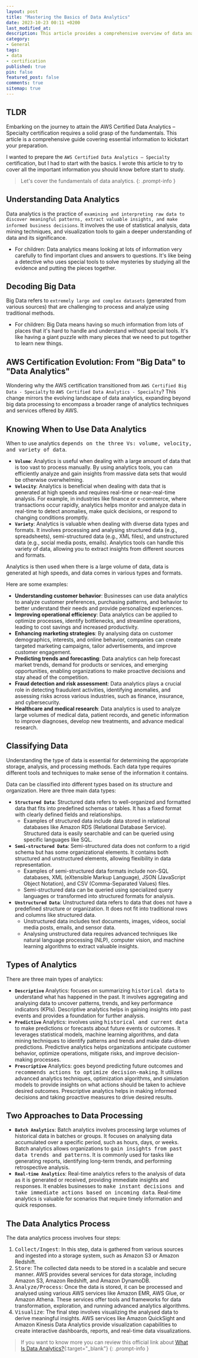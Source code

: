 ```yaml
---
layout: post
title: "Mastering the Basics of Data Analytics"
date: 2023-10-23 00:11 +0200
last_modified_at:
description: This article provides a comprehensive overview of data analytics, including its fundamentals, different types, and applications
category:
- General
tags:
- data
- certification
published: true
pin: false
featured_post: false
comments: true
sitemap: true
---
```


## TLDR

Embarking on the journey to attain the AWS Certified Data Analytics – Specialty certification requires a solid grasp of the fundamentals. This article is a comprehensive guide covering essential information to kickstart your preparation.

I wanted to prepare the `AWS Certified Data Analytics – Specialty` certification, but I had to start with the basics. I wrote this article to try to cover all the important information you should know before start to study.

> Let's cover the fundamentals of data analytics.
{: .prompt-info }

## Understanding Data Analytics

Data analytics is the practice of `examining and interpreting raw data to discover meaningful patterns, extract valuable insights, and make informed business decisions`. It involves the use of statistical analysis, data mining techniques, and visualization tools to gain a deeper understanding of data and its significance.

- For children: Data analytics means looking at lots of information very carefully to find important clues and answers to questions. It's like being a detective who uses special tools to solve mysteries by studying all the evidence and putting the pieces together.

## Decoding Big Data

Big Data refers to `extremely large and complex datasets` (generated from various sources) that are challenging to process and analyze using traditional methods.

- For children: Big Data means having so much information from lots of places that it's hard to handle and understand without special tools. It's like having a giant puzzle with many pieces that we need to put together to learn new things.

## AWS Certification Evolution: From "Big Data" to "Data Analytics"

Wondering why the AWS certification transitioned from `AWS Certified Big Data - Specialty` to `AWS Certified Data Analytics - Specialty`? This change mirrors the evolving landscape of data analytics, expanding beyond big data processing to encompass a broader range of analytics techniques and services offered by AWS.

## Knowing When to Use Data Analytics

When to use analytics <kbd>depends on the three Vs: volume, velocity, and variety of data</kbd>.

- **`Volume`**: Analytics is useful when dealing with a large amount of data that is too vast to process manually. By using analytics tools, you can efficiently analyze and gain insights from massive data sets that would be otherwise overwhelming.
- **`Velocity`**: Analytics is beneficial when dealing with data that is generated at high speeds and requires real-time or near-real-time analysis. For example, in industries like finance or e-commerce, where transactions occur rapidly, analytics helps monitor and analyze data in real-time to detect anomalies, make quick decisions, or respond to changing conditions promptly.
- **`Variety`**: Analytics is valuable when dealing with diverse data types and formats. It involves processing and analysing structured data (e.g., spreadsheets), semi-structured data (e.g., XML files), and unstructured data (e.g., social media posts, emails). Analytics tools can handle this variety of data, allowing you to extract insights from different sources and formats.

Analytics is then used when there is a large volume of data, data is generated at high speeds, and data comes in various types and formats. 

Here are some examples:

- **Understanding customer behavior**: Businesses can use data analytics to analyze customer preferences, purchasing patterns, and behavior to better understand their needs and provide personalized experiences.
- **Improving operational efficiency**: Data analytics can be applied to optimize processes, identify bottlenecks, and streamline operations, leading to cost savings and increased productivity.
- **Enhancing marketing strategies**: By analysing data on customer demographics, interests, and online behavior, companies can create targeted marketing campaigns, tailor advertisements, and improve customer engagement.
- **Predicting trends and forecasting**: Data analytics can help forecast market trends, demand for products or services, and emerging opportunities, enabling organizations to make proactive decisions and stay ahead of the competition.
- **Fraud detection and risk assessment**: Data analytics plays a crucial role in detecting fraudulent activities, identifying anomalies, and assessing risks across various industries, such as finance, insurance, and cybersecurity.
- **Healthcare and medical research**: Data analytics is used to analyze large volumes of medical data, patient records, and genetic information to improve diagnoses, develop new treatments, and advance medical research.

## Classifying Data

Understanding the type of data is essential for determining the appropriate storage, analysis, and processing methods. Each data type requires different tools and techniques to make sense of the information it contains.

Data can be classified into different types based on its structure and organization. Here are three main data types:

- **`Structured Data`**: Structured data refers to well-organized and formatted data that fits into predefined schemas or tables. It has a fixed format with clearly defined fields and relationships. 
  - Examples of structured data include data stored in relational databases like Amazon RDS (Relational Database Service). Structured data is easily searchable and can be queried using specific languages like SQL.
- **`Semi-structured Data`**: Semi-structured data does not conform to a rigid schema but has some organizational elements. It contains both structured and unstructured elements, allowing flexibility in data representation. 
  - Examples of semi-structured data formats include non-SQL databases, XML (eXtensible Markup Language), JSON (JavaScript Object Notation), and CSV (Comma-Separated Values) files. 
  - Semi-structured data can be queried using specialized query languages or transformed into structured formats for analysis.
- **`Unstructured Data`**: Unstructured data refers to data that does not have a predefined structure or organization. It does not fit into traditional rows and columns like structured data. 
  - Unstructured data includes text documents, images, videos, social media posts, emails, and sensor data. 
  - Analysing unstructured data requires advanced techniques like natural language processing (NLP), computer vision, and machine learning algorithms to extract valuable insights.

## Types of Analytics

There are three main types of analytics:

- **`Descriptive`** Analytics: focuses on summarizing <kbd>historical data</kbd> to understand what has happened in the past. It involves aggregating and analysing data to uncover patterns, trends, and key performance indicators (KPIs). Descriptive analytics helps in gaining insights into past events and provides a foundation for further analysis.
- **`Predictive`** Analytics: involves using <kbd>historical and current data</kbd> to make predictions or forecasts about future events or outcomes. It leverages statistical models, machine learning algorithms, and data mining techniques to identify patterns and trends and make data-driven predictions. Predictive analytics helps organizations anticipate customer behavior, optimize operations, mitigate risks, and improve decision-making processes.
- **`Prescriptive`** Analytics: goes beyond predicting future outcomes and <kbd>recommends actions to optimize decision-making</kbd>. It utilizes advanced analytics techniques, optimization algorithms, and simulation models to provide insights on what actions should be taken to achieve desired outcomes. Prescriptive analytics helps in making informed decisions and taking proactive measures to drive desired results.

## Two Approaches to Data Processing

- **`Batch Analytics`**: Batch analytics involves processing large volumes of historical data in batches or groups. It focuses on analysing data accumulated over a specific period, such as hours, days, or weeks. Batch analytics allows organizations to <kbd>gain insights from past data trends and patterns</kbd>. It is commonly used for tasks like generating reports, identifying long-term trends, and performing retrospective analysis.
- **`Real-time Analytics`**: Real-time analytics refers to the analysis of data as it is generated or received, providing immediate insights and responses. It enables businesses to <kbd>make instant decisions and take immediate actions based on incoming data</kbd>. Real-time analytics is valuable for scenarios that require timely information and quick responses.

## The Data Analytics Process

The data analytics process involves four steps:

1. <kbd>Collect/Ingest</kbd>: In this step, data is gathered from various sources and ingested into a storage system, such as Amazon S3 or Amazon Redshift.
2. <kbd>Store</kbd>: The collected data needs to be stored in a scalable and secure manner. AWS provides several services for data storage, including Amazon S3, Amazon Redshift, and Amazon DynamoDB.
3. <kbd>Analyze/Process</kbd>: Once the data is stored, it can be processed and analysed using various AWS services like Amazon EMR, AWS Glue, or Amazon Athena. These services offer tools and frameworks for data transformation, exploration, and running advanced analytics algorithms.
4. <kbd>Visualize</kbd>: The final step involves visualizing the analysed data to derive meaningful insights. AWS services like Amazon QuickSight and Amazon Kinesis Data Analytics provide visualization capabilities to create interactive dashboards, reports, and real-time data visualizations.

> If you want to know more you can review this official link about [What Is Data Analytics?](https://aws.amazon.com/what-is/data-analytics/){:target="_blank"}
{: .prompt-info }
